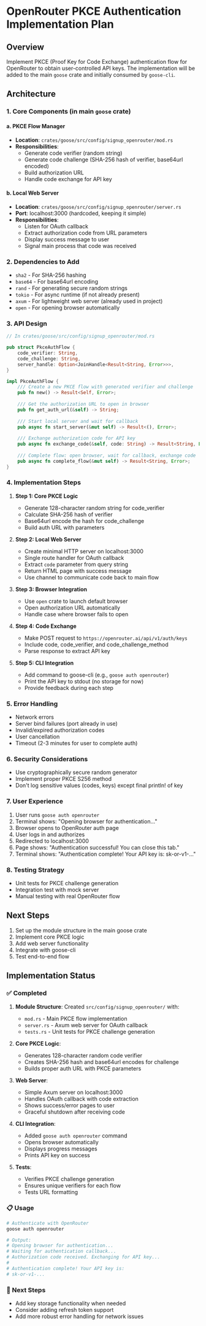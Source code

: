 # OpenRouter PKCE Authentication Implementation Plan

## Overview
Implement PKCE (Proof Key for Code Exchange) authentication flow for OpenRouter to obtain user-controlled API keys. The implementation will be added to the main `goose` crate and initially consumed by `goose-cli`.

## Architecture

### 1. Core Components (in main `goose` crate)

#### a. PKCE Flow Manager
- **Location**: `crates/goose/src/config/signup_openrouter/mod.rs`
- **Responsibilities**:
  - Generate code verifier (random string)
  - Generate code challenge (SHA-256 hash of verifier, base64url encoded)
  - Build authorization URL
  - Handle code exchange for API key

#### b. Local Web Server
- **Location**: `crates/goose/src/config/signup_openrouter/server.rs`
- **Port**: localhost:3000 (hardcoded, keeping it simple)
- **Responsibilities**:
  - Listen for OAuth callback
  - Extract authorization code from URL parameters
  - Display success message to user
  - Signal main process that code was received

### 2. Dependencies to Add
- `sha2` - For SHA-256 hashing
- `base64` - For base64url encoding
- `rand` - For generating secure random strings
- `tokio` - For async runtime (if not already present)
- `axum` - For lightweight web server (already used in project)
- `open` - For opening browser automatically

### 3. API Design

```rust
// In crates/goose/src/config/signup_openrouter/mod.rs

pub struct PkceAuthFlow {
    code_verifier: String,
    code_challenge: String,
    server_handle: Option<JoinHandle<Result<String, Error>>>,
}

impl PkceAuthFlow {
    /// Create a new PKCE flow with generated verifier and challenge
    pub fn new() -> Result<Self, Error>;
    
    /// Get the authorization URL to open in browser
    pub fn get_auth_url(&self) -> String;
    
    /// Start local server and wait for callback
    pub async fn start_server(&mut self) -> Result<(), Error>;
    
    /// Exchange authorization code for API key
    pub async fn exchange_code(&self, code: String) -> Result<String, Error>;
    
    /// Complete flow: open browser, wait for callback, exchange code
    pub async fn complete_flow(&mut self) -> Result<String, Error>;
}
```

### 4. Implementation Steps

1. **Step 1: Core PKCE Logic**
   - Generate 128-character random string for code_verifier
   - Calculate SHA-256 hash of verifier
   - Base64url encode the hash for code_challenge
   - Build auth URL with parameters

2. **Step 2: Local Web Server**
   - Create minimal HTTP server on localhost:3000
   - Single route handler for OAuth callback
   - Extract `code` parameter from query string
   - Return HTML page with success message
   - Use channel to communicate code back to main flow

3. **Step 3: Browser Integration**
   - Use `open` crate to launch default browser
   - Open authorization URL automatically
   - Handle case where browser fails to open

4. **Step 4: Code Exchange**
   - Make POST request to `https://openrouter.ai/api/v1/auth/keys`
   - Include code, code_verifier, and code_challenge_method
   - Parse response to extract API key

5. **Step 5: CLI Integration**
   - Add command to goose-cli (e.g., `goose auth openrouter`)
   - Print the API key to stdout (no storage for now)
   - Provide feedback during each step

### 5. Error Handling
- Network errors
- Server bind failures (port already in use)
- Invalid/expired authorization codes
- User cancellation
- Timeout (2-3 minutes for user to complete auth)

### 6. Security Considerations
- Use cryptographically secure random generator
- Implement proper PKCE S256 method
- Don't log sensitive values (codes, keys) except final println! of key

### 7. User Experience
1. User runs `goose auth openrouter`
2. Terminal shows: "Opening browser for authentication..."
3. Browser opens to OpenRouter auth page
4. User logs in and authorizes
5. Redirected to localhost:3000
6. Page shows: "Authentication successful! You can close this tab."
7. Terminal shows: "Authentication complete! Your API key is: sk-or-v1-..."

### 8. Testing Strategy
- Unit tests for PKCE challenge generation
- Integration test with mock server
- Manual testing with real OpenRouter flow

## Next Steps
1. Set up the module structure in the main goose crate
2. Implement core PKCE logic
3. Add web server functionality
4. Integrate with goose-cli
5. Test end-to-end flow

## Implementation Status

### ✅ Completed
1. **Module Structure**: Created `src/config/signup_openrouter/` with:
   - `mod.rs` - Main PKCE flow implementation
   - `server.rs` - Axum web server for OAuth callback
   - `tests.rs` - Unit tests for PKCE challenge generation

2. **Core PKCE Logic**: 
   - Generates 128-character random code verifier
   - Creates SHA-256 hash and base64url encodes for challenge
   - Builds proper auth URL with PKCE parameters

3. **Web Server**:
   - Simple Axum server on localhost:3000
   - Handles OAuth callback with code extraction
   - Shows success/error pages to user
   - Graceful shutdown after receiving code

4. **CLI Integration**:
   - Added `goose auth openrouter` command
   - Opens browser automatically
   - Displays progress messages
   - Prints API key on success

5. **Tests**:
   - Verifies PKCE challenge generation
   - Ensures unique verifiers for each flow
   - Tests URL formatting

### 📋 Usage

```bash
# Authenticate with OpenRouter
goose auth openrouter

# Output:
# Opening browser for authentication...
# Waiting for authentication callback...
# Authorization code received. Exchanging for API key...
# 
# Authentication complete! Your API key is:
# sk-or-v1-...
```

### 🔄 Next Steps
- Add key storage functionality when needed
- Consider adding refresh token support
- Add more robust error handling for network issues
